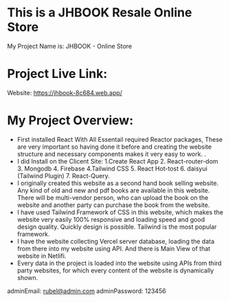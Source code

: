 # This is a JHBOOK Resale Online Store

My Project Name is: JHBOOK - Online Store

# Project Live Link:
Website: https://jhbook-8c684.web.app/

# My Project Overview:

- First installed React With All Essentail required Reactor packages, These are very important so having done it before and creating the website structure and necessary components makes it very easy to work. .
- I did Install on the Clicent Site: 1.Create React App 2. React-router-dom 3. Mongodb 4. Firebase 4.Tailwind CSS 5. React Hot-tost 6. daisyui (Tailwind Plugin) 7. React-Query.
- I originally created this website as a second hand book selling website. Any kind of old and new and pdf books are available in this website. There will be multi-vendor person, who can upload the book on the website and another party can purchase the book from the website.
- I have used Tailwind Framework of CSS in this website, which makes the website very easily 100% responsive and loading speed and good design quality. Quickly design is possible. Tailwind is the most popular framework.
- I have the website collecting Vercel server database, loading the data from there into my website using API. And there is Main View of that website in Netlifi.
- Every data in the project is loaded into the website using APIs from third party websites, for which every content of the website is dynamically shown.

adminEmail: rubel@admin.com
adminPassword: 123456